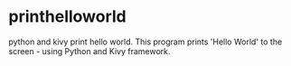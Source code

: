 # printhelloworld
python and kivy print hello world.
This program prints 'Hello World' to the screen - using Python and Kivy framework.
